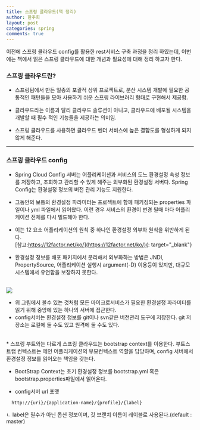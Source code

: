 ```yaml
---
title: 스프링 클라우드(책 정리)
author: 한주희
layout: post
categories: spring
comments: true
---
```


이전에 스프링 클라우드 config를 활용한 rest서비스 구축 과정을 정리 하였는데,
이번에는 책에서 읽은 스프링 클라우드에 대한 개념과 필요성에 대해 정리 하고자 한다.

### 스프링 클라우드란?

* 스프링팀에서 만든 일종의 포괄적 상위 프로젝트로, 분산 시스템 개발에 필요한 공통적인 패턴들을 모아 사용하기 쉬운
스프링 라이브러리 형태로 구현해서 제공함.

* 클라우드라는 이름과 달리 클라우드 솔루션이 아니고, 클라우드에 배포될 시스템을 개발할 때 필수 적인 기능들을 제공하는
의미임.

* 스프링 클라우드를 사용하면 클라우드 벤더 서비스에 높은 결합도를 형성하게 되지 않게 해준다.

---
### 스프링 클라우드 config

* Spring Cloud Config 서버는 어플리케이션과 서비스의 도느 환경설정 속성 정보를 저장하고, 조회하고
관리할 수 있게 해주는 외부화된 환경설정 서버다. Spring Config는 환경설정 정보의 버전 관리 기능도 지원한다.

* 그동안의 보통의 환경설정 파라미터는 프로젝트에 함께 패키징되는 properties 파일이나 yml 파일에서 읽어왔다.
이런 경우 서비스의 환경이 변경 될때 마다 어플리케이션 전체를 다시 빌드해야 한다.

* 이는 12 요소 어플리케이션의 원칙 중 하나인 환경설정 외부화 원칙을 위반하게 된다.
<br>[참고:https://12factor.net/ko/](https://12factor.net/ko/){: target="_blank"}

* 환경설정 정보를 배포 패키지에서 분리해서 외부화하는 방법은 JNDI, PropertySource, 어플리케이션 실행시 argument(-D)
이용등이 있지만, 대규모 시스템에서 유연함을 보장하지 못한다.

<br><img src="/studynote/assets/images/spring/sp-clound.jpg">
* 위 그림에서 볼수 있는 것처럼 모든 마이크로서비스가 필요한 환경설정 파라미터를 읽기 위해 중앙에 있는 하나의 서버에 접근한다.
* config서버는 환경설정 정보를 git이나 svn같은 버전관리 도구에 저장한다.
git 저장소는 로컬에 둘 수도 있고 원격에 둘 수도 있다.
<br>
* 스프링 부트와는 다르게 스프링 클라우드는 bootstrap context를 이용한다. 부트스트랩 컨텍스트는 메인 어플리케이션의
부모컨텍스트 역할을 담당하며, config 서버에서 환경설정 정보를 읽어오는 책임을 갖는다.

* BootStrap Context는 초기 환경설정 정보를 bootstrap.yml 혹은 bootstrap.properties파일에서 읽어온다.

* config서버 url 포맷
```
  http://{uri}/{application-name}/{profile}/{label}
```
  ㄴ label은 필수가 아닌 옵션 정보이며, 깃 브랜치 이름이 레이블로 사용된다.(default : master)
